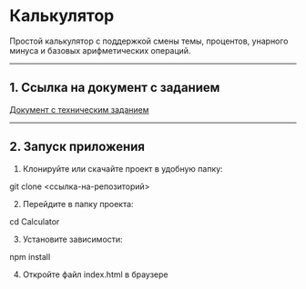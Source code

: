 # Калькулятор

Простой калькулятор с поддержкой смены темы, процентов, унарного минуса и базовых арифметических операций.

---

## 1. Ссылка на документ с заданием

[Документ с техническим заданием](https://docs.google.com/document/d/1zpXXeSae-BlcxPKgw3DhxZA92cspVailrPYoaXSYrW8/edit?tab=t.0)

---

## 2. Запуск приложения

1. Клонируйте или скачайте проект в удобную папку:

git clone <ссылка-на-репозиторий>

2. Перейдите в папку проекта:

cd Calculator

3. Установите зависимости:

npm install

4. Откройте файл index.html в браузере
